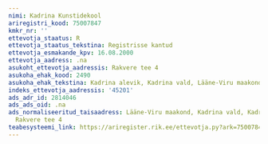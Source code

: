 ```yaml
---
nimi: Kadrina Kunstidekool
ariregistri_kood: 75007847
kmkr_nr: ''
ettevotja_staatus: R
ettevotja_staatus_tekstina: Registrisse kantud
ettevotja_esmakande_kpv: 16.08.2000
ettevotja_aadress: .na
asukoht_ettevotja_aadressis: Rakvere tee 4
asukoha_ehak_kood: 2490
asukoha_ehak_tekstina: Kadrina alevik, Kadrina vald, Lääne-Viru maakond
indeks_ettevotja_aadressis: '45201'
ads_adr_id: 2814046
ads_ads_oid: .na
ads_normaliseeritud_taisaadress: Lääne-Viru maakond, Kadrina vald, Kadrina alevik,
  Rakvere tee 4
teabesysteemi_link: https://ariregister.rik.ee/ettevotja.py?ark=75007847&ref=rekvisiidid
---
```

